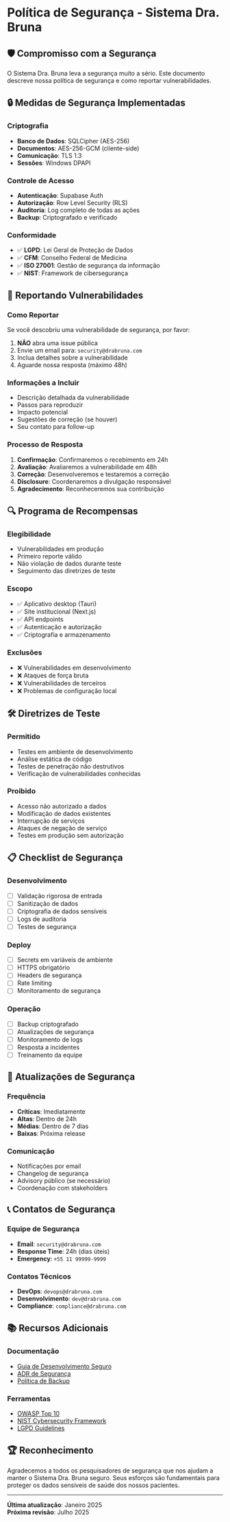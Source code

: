 # Política de Segurança - Sistema Dra. Bruna

## 🛡️ Compromisso com a Segurança

O Sistema Dra. Bruna leva a segurança muito a sério. Este documento descreve nossa política de segurança e como reportar vulnerabilidades.

## 🔒 Medidas de Segurança Implementadas

### Criptografia
- **Banco de Dados**: SQLCipher (AES-256)
- **Documentos**: AES-256-GCM (cliente-side)
- **Comunicação**: TLS 1.3
- **Sessões**: Windows DPAPI

### Controle de Acesso
- **Autenticação**: Supabase Auth
- **Autorização**: Row Level Security (RLS)
- **Auditoria**: Log completo de todas as ações
- **Backup**: Criptografado e verificado

### Conformidade
- ✅ **LGPD**: Lei Geral de Proteção de Dados
- ✅ **CFM**: Conselho Federal de Medicina
- ✅ **ISO 27001**: Gestão de segurança da informação
- ✅ **NIST**: Framework de cibersegurança

## 🚨 Reportando Vulnerabilidades

### Como Reportar
Se você descobriu uma vulnerabilidade de segurança, por favor:

1. **NÃO** abra uma issue pública
2. Envie um email para: `security@drabruna.com`
3. Inclua detalhes sobre a vulnerabilidade
4. Aguarde nossa resposta (máximo 48h)

### Informações a Incluir
- Descrição detalhada da vulnerabilidade
- Passos para reproduzir
- Impacto potencial
- Sugestões de correção (se houver)
- Seu contato para follow-up

### Processo de Resposta
1. **Confirmação**: Confirmaremos o recebimento em 24h
2. **Avaliação**: Avaliaremos a vulnerabilidade em 48h
3. **Correção**: Desenvolveremos e testaremos a correção
4. **Disclosure**: Coordenaremos a divulgação responsável
5. **Agradecimento**: Reconheceremos sua contribuição

## 🔍 Programa de Recompensas

### Elegibilidade
- Vulnerabilidades em produção
- Primeiro reporte válido
- Não violação de dados durante teste
- Seguimento das diretrizes de teste

### Escopo
- ✅ Aplicativo desktop (Tauri)
- ✅ Site institucional (Next.js)
- ✅ API endpoints
- ✅ Autenticação e autorização
- ✅ Criptografia e armazenamento

### Exclusões
- ❌ Vulnerabilidades em desenvolvimento
- ❌ Ataques de força bruta
- ❌ Vulnerabilidades de terceiros
- ❌ Problemas de configuração local

## 🛠️ Diretrizes de Teste

### Permitido
- Testes em ambiente de desenvolvimento
- Análise estática de código
- Testes de penetração não destrutivos
- Verificação de vulnerabilidades conhecidas

### Proibido
- Acesso não autorizado a dados
- Modificação de dados existentes
- Interrupção de serviços
- Ataques de negação de serviço
- Testes em produção sem autorização

## 📋 Checklist de Segurança

### Desenvolvimento
- [ ] Validação rigorosa de entrada
- [ ] Sanitização de dados
- [ ] Criptografia de dados sensíveis
- [ ] Logs de auditoria
- [ ] Testes de segurança

### Deploy
- [ ] Secrets em variáveis de ambiente
- [ ] HTTPS obrigatório
- [ ] Headers de segurança
- [ ] Rate limiting
- [ ] Monitoramento de segurança

### Operação
- [ ] Backup criptografado
- [ ] Atualizações de segurança
- [ ] Monitoramento de logs
- [ ] Resposta a incidentes
- [ ] Treinamento da equipe

## 🔄 Atualizações de Segurança

### Frequência
- **Críticas**: Imediatamente
- **Altas**: Dentro de 24h
- **Médias**: Dentro de 7 dias
- **Baixas**: Próxima release

### Comunicação
- Notificações por email
- Changelog de segurança
- Advisory público (se necessário)
- Coordenação com stakeholders

## 📞 Contatos de Segurança

### Equipe de Segurança
- **Email**: `security@drabruna.com`
- **Response Time**: 24h (dias úteis)
- **Emergency**: `+55 11 99999-9999`

### Contatos Técnicos
- **DevOps**: `devops@drabruna.com`
- **Desenvolvimento**: `dev@drabruna.com`
- **Compliance**: `compliance@drabruna.com`

## 📚 Recursos Adicionais

### Documentação
- [Guia de Desenvolvimento Seguro](docs/DEVELOPMENT.md)
- [ADR de Segurança](docs/adr/0004-security-encryption.md)
- [Política de Backup](docs/BACKUP.md)

### Ferramentas
- [OWASP Top 10](https://owasp.org/www-project-top-ten/)
- [NIST Cybersecurity Framework](https://www.nist.gov/cyberframework)
- [LGPD Guidelines](https://www.gov.br/cidadania/pt-br/acesso-a-informacao/lgpd)

## 🏆 Reconhecimento

Agradecemos a todos os pesquisadores de segurança que nos ajudam a manter o Sistema Dra. Bruna seguro. Seus esforços são fundamentais para proteger os dados sensíveis de saúde dos nossos pacientes.

---

**Última atualização**: Janeiro 2025  
**Próxima revisão**: Julho 2025
